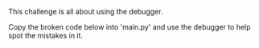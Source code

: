 This challenge is all about using the debugger.

Copy the broken code below into 'main.py' and use the debugger to help spot the mistakes in it.
